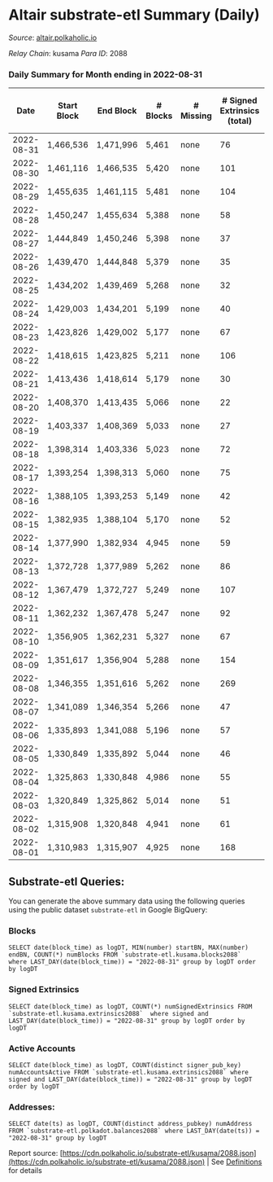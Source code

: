 # Altair substrate-etl Summary (Daily)

_Source_: [altair.polkaholic.io](https://altair.polkaholic.io)

*Relay Chain*: kusama
*Para ID*: 2088



### Daily Summary for Month ending in 2022-08-31


| Date | Start Block | End Block | # Blocks | # Missing | # Signed Extrinsics (total) | # Active Accounts | # Addresses with Balances | # Events | # Transfers | # XCM Transfers In | # XCM Transfers Out |
| ---- | ----------- | --------- | -------- | --------- | --------------------------- | ----------------- | ------------------------- | -------- | ----------- | ------------------ | ------------------- |
| 2022-08-31 | 1,466,536 | 1,471,996 | 5,461 | none  | 76 | 45 | 29,085 | 11,313 | 41 ($9,672.55) | 6 ($2,109.72) | 5 ($1,298.62) |
| 2022-08-30 | 1,461,116 | 1,466,535 | 5,420 | none  | 101 | 82 | 29,083 | 11,333 | 54 ($5,612.90) |   | 7 ($2,474.52) |
| 2022-08-29 | 1,455,635 | 1,461,115 | 5,481 | none  | 104 | 85 | 29,076 | 11,412 | 76 ($9,705.90) | 1 ($567.96) | 6 ($1,050.98) |
| 2022-08-28 | 1,450,247 | 1,455,634 | 5,388 | none  | 58 | 24 | 29,075 | 39,595 | 7,724 ($3,945.04) |   | 3 ($259.80) |
| 2022-08-27 | 1,444,849 | 1,450,246 | 5,398 | none  | 37 | 28 | 22,499 | 10,999 | 19 ($1,999.87) | 4 ($818.36) | 2 ($66.54) |
| 2022-08-26 | 1,439,470 | 1,444,848 | 5,379 | none  | 35 | 27 | 22,496 | 10,942 | 17 ($2,569.62) | 3 ($442.45) | 5 ($760.76) |
| 2022-08-25 | 1,434,202 | 1,439,469 | 5,268 | none  | 32 | 23 | 22,490 | 10,690 | 13 ($1,693.79) | 2 ($46.82) | 4 ($788.86) |
| 2022-08-24 | 1,429,003 | 1,434,201 | 5,199 | none  | 40 | 30 | 22,488 | 10,578 | 12 ($88.56) |   | 1 ($0.25) |
| 2022-08-23 | 1,423,826 | 1,429,002 | 5,177 | none  | 67 | 42 | 22,487 | 10,743 | 36 ($14,704.77) | 14 ($6,863.81) | 4 ($482.60) |
| 2022-08-22 | 1,418,615 | 1,423,825 | 5,211 | none  | 106 | 63 | 22,486 | 10,957 | 82 ($282,024.49) | 8 ($29,443.65) | 14 ($19,467.16) |
| 2022-08-21 | 1,413,436 | 1,418,614 | 5,179 | none  | 30 | 20 | 22,482 | 10,516 | 9 ($2,468.67) | 4 ($907.58) |   |
| 2022-08-20 | 1,408,370 | 1,413,435 | 5,066 | none  | 22 | 20 | 22,479 | 10,241 | 7 ($259.98) | 2 ($73.90) | 1 ($0.38) |
| 2022-08-19 | 1,403,337 | 1,408,369 | 5,033 | none  | 27 | 23 | 22,477 | 10,235 | 18 ($5,668.57) | 7 ($2,922.93) | 3 ($0.67) |
| 2022-08-18 | 1,398,314 | 1,403,336 | 5,023 | none  | 72 | 45 | 22,475 | 10,489 | 39 ($27,154.28) | 20 ($13,872.86) | 4 ($837.80) |
| 2022-08-17 | 1,393,254 | 1,398,313 | 5,060 | none  | 75 | 47 | 22,469 | 10,544 | 43 ($30,208.56) | 14 ($9,984.16) | 4 ($55.14) |
| 2022-08-16 | 1,388,105 | 1,393,253 | 5,149 | none  | 42 | 30 | 22,464 | 10,505 | 14 ($3,991.65) | 1 ($468.61) | 3 ($73.91) |
| 2022-08-15 | 1,382,935 | 1,388,104 | 5,170 | none  | 52 | 40 | 22,461 | 10,606 | 28 ($9,440.65) | 2 ($1,490.52) | 4 ($136.81) |
| 2022-08-14 | 1,377,990 | 1,382,934 | 4,945 | none  | 59 | 41 | 22,459 | 10,237 | 28 ($22,147.33) | 3 ($6,986.42) | 7 ($3,493.64) |
| 2022-08-13 | 1,372,728 | 1,377,989 | 5,262 | none  | 86 | 55 | 22,450 | 10,976 | 45 ($13,930.45) | 10 ($4,804.18) | 4 ($1,443.75) |
| 2022-08-12 | 1,367,479 | 1,372,727 | 5,249 | none  | 107 | 60 | 22,444 | 10,979 | 37 ($1,220.62) |   | 10 ($686.72) |
| 2022-08-11 | 1,362,232 | 1,367,478 | 5,247 | none  | 92 | 59 | 22,443 | 10,963 | 41 ($9,092.53) | 4 ($1,039.19) | 7 ($4,896.95) |
| 2022-08-10 | 1,356,905 | 1,362,231 | 5,327 | none  | 67 | 50 | 22,438 | 10,958 | 21 ($10,816.13) |   | 11 ($299.62) |
| 2022-08-09 | 1,351,617 | 1,356,904 | 5,288 | none  | 154 | 88 | 22,435 | 11,302 | 67 ($7,667.80) | 1 ($0.05) | 25 ($3,443.44) |
| 2022-08-08 | 1,346,355 | 1,351,616 | 5,262 | none  | 269 | 137 | 22,427 | 11,787 | 88 ($17,259.65) | 2 ($395.66) | 27 ($7,423.44) |
| 2022-08-07 | 1,341,089 | 1,346,354 | 5,266 | none  | 47 | 36 | 22,415 | 10,752 | 17 ($2,337.99) |   | 11 ($2,240.38) |
| 2022-08-06 | 1,335,893 | 1,341,088 | 5,196 | none  | 57 | 37 | 22,413 | 10,662 | 34 ($3,033.43) |   | 12 ($1,452.73) |
| 2022-08-05 | 1,330,849 | 1,335,892 | 5,044 | none  | 46 | 34 | 22,409 | 10,311 | 24 ($1,492.86) |   | 9 ($707.23) |
| 2022-08-04 | 1,325,863 | 1,330,848 | 4,986 | none  | 55 | 38 | 22,406 | 10,261 | 27 ($9,254.07) | 2 ($10.44) | 14 ($737.62) |
| 2022-08-03 | 1,320,849 | 1,325,862 | 5,014 | none  | 51 | 33 | 22,403 | 10,285 | 17 ($1,060.80) | 3 ($417.18) | 4 ($111.98) |
| 2022-08-02 | 1,315,908 | 1,320,848 | 4,941 | none  | 61 | 38 | 22,401 | 10,183 | 37 ($20,884.00) |   | 13 ($5,825.41) |
| 2022-08-01 | 1,310,983 | 1,315,907 | 4,925 | none  | 168 | 112 | 22,396 | 10,573 | 87 ($8,110.26) |   | 3 ($48.40) |

## Substrate-etl Queries:
You can generate the above summary data using the following queries using the public dataset `substrate-etl` in Google BigQuery:


### Blocks
```
SELECT date(block_time) as logDT, MIN(number) startBN, MAX(number) endBN, COUNT(*) numBlocks FROM `substrate-etl.kusama.blocks2088`  where LAST_DAY(date(block_time)) = "2022-08-31" group by logDT order by logDT
```


### Signed Extrinsics
```
SELECT date(block_time) as logDT, COUNT(*) numSignedExtrinsics FROM `substrate-etl.kusama.extrinsics2088`  where signed and LAST_DAY(date(block_time)) = "2022-08-31" group by logDT order by logDT
```


### Active Accounts
```
SELECT date(block_time) as logDT, COUNT(distinct signer_pub_key) numAccountsActive FROM `substrate-etl.kusama.extrinsics2088` where signed and LAST_DAY(date(block_time)) = "2022-08-31" group by logDT order by logDT
```


### Addresses:
```
SELECT date(ts) as logDT, COUNT(distinct address_pubkey) numAddress FROM `substrate-etl.polkadot.balances2088` where LAST_DAY(date(ts)) = "2022-08-31" group by logDT
```



Report source: [https://cdn.polkaholic.io/substrate-etl/kusama/2088.json](https://cdn.polkaholic.io/substrate-etl/kusama/2088.json) | See [Definitions](/DEFINITIONS.md) for details
